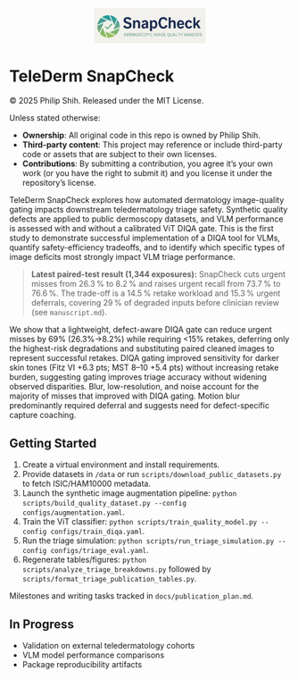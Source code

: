 <p align="center">
  <img src="snapcheck/logo.jpg" alt="TeleDerm SnapCheck logo" width="200">
</p>

# TeleDerm SnapCheck
© 2025 Philip Shih. Released under the MIT License. 

Unless stated otherwise:
- **Ownership**: All original code in this repo is owned by Philip Shih.
- **Third-party content**: This project may reference or include third-party code or assets that are subject to their own licenses.
- **Contributions**: By submitting a contribution, you agree it’s your own work (or you have the right to submit it) and you license it under the repository’s license.

TeleDerm SnapCheck explores how automated dermatology image-quality gating impacts downstream teledermatology triage safety. Synthetic quality defects are applied to public dermoscopy datasets, and VLM performance is assessed with and without a calibrated ViT DIQA gate. This is the first study to demonstrate successful implementation of a DIQA tool for VLMs, quantify safety-efficiency tradeoffs, and to identify which specific types of image deficits most strongly impact VLM triage performance.

> **Latest paired-test result (1,344 exposures):** SnapCheck cuts urgent misses from 26.3 % to 8.2 % and raises urgent recall from 73.7 % to 76.6 %. The trade-off is a 14.5 % retake workload and 15.3 % urgent deferrals, covering 29 % of degraded inputs before clinician review (see `manuscript.md`).

We show that a lightweight, defect-aware DIQA gate can reduce urgent misses by 69% (26.3%→8.2%) while requiring <15% retakes, deferring only the highest-risk degradations and substituting paired cleaned images to represent successful retakes.
DIQA gating improved sensitivity for darker skin tones (Fitz VI +6.3 pts; MST 8–10 +5.4 pts) without increasing retake burden, suggesting gating improves triage accuracy without widening observed disparities.
Blur, low-resolution, and noise account for the majority of misses that improved with DIQA gating. Motion blur predominantly required deferral and suggests need for defect-specific capture coaching.

## Getting Started

1. Create a virtual environment and install requirements.
2. Provide datasets in `/data` or run `scripts/download_public_datasets.py` to fetch ISIC/HAM10000 metadata.
3. Launch the synthetic image augmentation pipeline: `python scripts/build_quality_dataset.py --config configs/augmentation.yaml`.
4. Train the ViT classifier: `python scripts/train_quality_model.py --config configs/train_diqa.yaml`.
5. Run the triage simulation: `python scripts/run_triage_simulation.py --config configs/triage_eval.yaml`.
6. Regenerate tables/figures: `python scripts/analyze_triage_breakdowns.py` followed by `scripts/format_triage_publication_tables.py`.

Milestones and writing tasks tracked in `docs/publication_plan.md`.

## In Progress

- Validation on external teledermatology cohorts
- VLM model performance comparisons
- Package reproducibility artifacts
